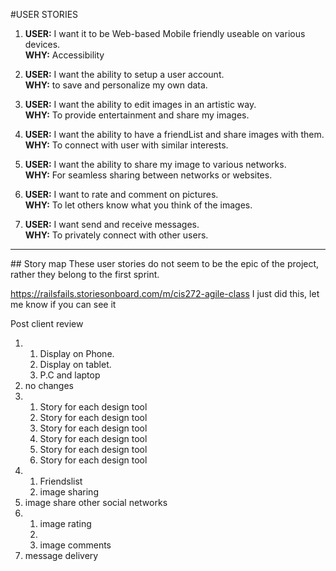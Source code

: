 #USER STORIES

1. **USER:** I want it to be Web-based Mobile friendly useable on various devices.  
**WHY:** Accessibility

2. **USER:** I want the ability to setup a user account.  
**WHY:** to save and personalize my own data.

 
3. **USER:** I want the ability to edit images in an artistic way.  
**WHY:** To provide entertainment and share my images.


4. **USER:** I want the ability to have a friendList and share images with them.  
**WHY:** To connect with user with similar interests.


5. **USER:** I want the ability to share my image to various networks.  
**WHY:** For seamless sharing between networks or websites.


6. **USER:** I want to rate and comment on pictures.  
**WHY:** To let others know what you think of the images.

7. **USER:** I want send and receive messages.  
**WHY:** To privately connect with other users.

<hr/>
## Story map
These user stories do not seem to be the epic of the project, rather they belong to the first sprint.

https://railsfails.storiesonboard.com/m/cis272-agile-class
I just did this, let me know if you can see it

Post client review

<ol>
<li>
 <ol>
  <li>Display on Phone.</li>
  <li>Display on tablet.</li>
  <li>P.C and laptop</li>
 </ol>
</li>

<li>no changes</li>

<li>
 <ol>
  <li>Story for each design tool</li>
  <li>Story for each design tool</li>
  <li>Story for each design tool</li>
  <li>Story for each design tool</li>
  <li>Story for each design tool</li>
  <li>Story for each design tool</li>
 </ol>
</li>

<li>
 <ol>
  <li>Friendslist</li>
  <li>image sharing</li>
 </ol>
</li>

<li>image share other social networks</li>

<li>
 <ol>
  <li>image rating<li>
  <li>image comments</li>
 </ol>
</li>
<li>message delivery</li>
</ol>
